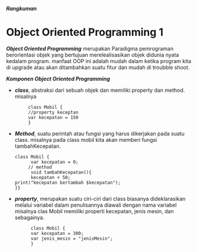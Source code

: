 
***Rangkuman*** 

# Object Oriented Programming 1


***Object Oriented Programming*** merupakan Paradigma pemrograman berorientasi objek yang bertujuan merelealisasikan objek didunia nyata kedalam program. 
manfaat OOP ini adalah mudah dalam ketika program kita di upgrade atau akan ditambahkan suatu fitur dan mudah di troubble shoot.


***Komponen Object Oriented Programming***

-  ***class***, abstraksi dari sebuah objek dan memiliki property dan method. 
misalnya 

            class Mobil {
            //property keceptan
            var kecepatan = 150
            }


- ***Method***, suatu perintah atau fungsi yang harus dikerjakan pada suatu class.
misalnya pada class mobil kita akan memberi fungsi tambahKecepatan.

      class Mobil {
            var kecepatan = 0;
           // method
            void tambahKecepatan(){
            kecepatan + 50;
      print("kecepatan bertambah $kecepatan");
      }}
- ***property***, merupakan suatu ciri-ciri dari class biasanya dideklarasikan melalui variabel
dalam penulisannya diawali dengan nama variabel
misalnya clas Mobil memiliki properti kecepatan, jenis mesin, dan sebagainya.
            
            class Mobil {
            var kecepatan = 300;
            var jenis_mesin = "jenisMesin";
            }